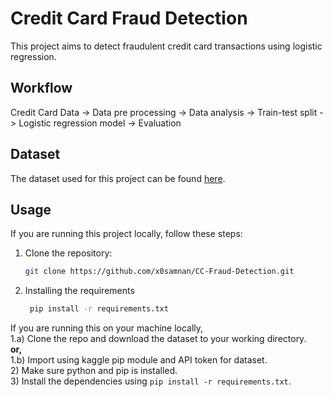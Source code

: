 # Credit Card Fraud Detection

This project aims to detect fraudulent credit card transactions using logistic regression.

## Workflow
Credit Card Data -> Data pre processing -> Data analysis -> Train-test split -> Logistic regression model -> Evaluation
  
## Dataset
The dataset used for this project can be found [here](https://www.kaggle.com/datasets/mlg-ulb/creditcardfraud/code).

## Usage

If you are running this project locally, follow these steps:
1. Clone the repository:
   ```bash
   git clone https://github.com/x0samnan/CC-Fraud-Detection.git
   ```
2. Installing the requirements
   ```bash
    pip install -r requirements.txt
   ```





If you are running this on your machine locally,
<br /> 
1.a) Clone the repo and download the dataset to your working directory.
<br />
<b>or, </b> 
<br />
1.b) Import using kaggle pip module and API token for dataset.
<br />
2) Make sure python and pip is installed.
<br />
3) Install the dependencies using `pip install -r requirements.txt`.

